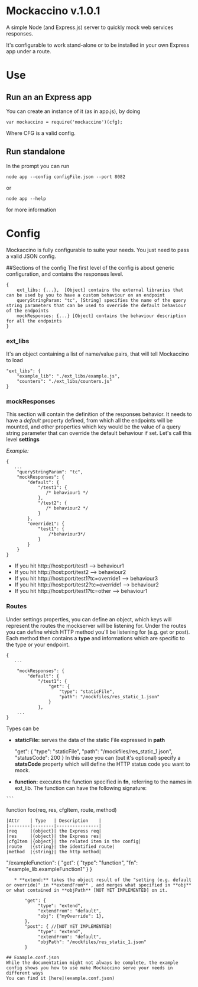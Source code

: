 Mockaccino v.1.0.1
==================

A simple Node (and Express.js) server to quickly mock web services responses.

It's configurable to work stand-alone or to be installed in your own Express app under a route.

# Use
## Run an an Express app
You can create an instance of it (as in app.js), by doing
```
var mockaccino = require('mockaccino')(cfg);
```
Where CFG is a valid config.
## Run standalone
In the prompt you can run
```
node app --config configFile.json --port 8082
```
or
```
node app --help
```
for more information
# Config
Mockaccino is fully configurable to suite your needs. You just need to pass a valid JSON config.

##Sections of the config
The first level of the config is about generic configuration, and contains the responses level.
```
{
    ext_libs: {...},  [Object] contains the external libraries that can be used by you to have a custom behaviour on an endpoint
    queryStringParam: "tc", [String] specifies the name of the query string parameters that can be used to override the default behaviour of the endpoints
    mockResponses: {...} [Object] contains the behaviour description for all the endpoints
}
```

### ext_libs
It's an object containing a list of name/value pairs, that will tell Mockaccino to load
```
"ext_libs": {
    "example_lib": "./ext_libs/example.js",
    "counters": "./ext_libs/counters.js"
}
```

### mockResponses
This section will contain the definition of the responses behavior.
It needs to have a *default* property defined, from which all the endpoints will be mounted, and other properties which key would be the value of a query string parameter that can override the default behaviour if set. Let's call this level **settings**

*Example:*
```
{
   ...
    "queryStringParam": "tc",
    "mockResponses": {
        "default": {
            "/test1": {
               /* behaviour1 */
            },
            "/test2": {
               /* behaviour2 */
            }
        },
        "override1": {
            "test1": {
                /*behaviour3*/
            }
        }
    }
}
```

   * If you hit http://host:port/test1              --> behaviour1
   * If you hit http://host:port/test2              --> behaviour2
   * If you hit http://host:port/test1?tc=override1 --> behaviour3
   * If you hit http://host:port/test2?tc=override1 --> behaviour2
   * If you hit http://host:port/test1?tc=other     --> behaviour1

### Routes
Under settings properties, you can define an object, which keys will represent the routes the mockserver will be listening for.
Under the routes you can define which HTTP method you'll be listening for (e.g. get or post).
Each method then contains a **type** and informations which are specific to the type or your endpoint.

```
{
   ...

    "mockResponses": {
        "default": {
            "/test1": {
                "get": {
                    "type": "staticFile",
                    "path": "/mockfiles/res_static_1.json"
                }
            },
    ...
}
```
Types can be
   * **staticFile:** serves the data of the static File expressed in **path**

        "get": {
            "type": "staticFile",
            "path": "/mockfiles/res_static_1.json",
            "statusCode": 200
        }
    In this case you can (but it's optional) specify a **statsCode** property which will define the HTTP status code you want to mock.

   * **function:** executes the function specified in **fn**, referring to the names in ext_lib. The function can have the following signature:

    ```
   function foo(req, res, cfgItem, route, method)
   ```
|Attr    | Type   | Description    |
|--------|--------|----------------|
|req     |{object}| the Express req|
|res     |{object}| the Express res|
|cfgItem |{object}| the related item in the config|
|route   |{string}| the identified route|
|method  |{string}| the http method|

```
"/exampleFunction": {
    "get": {
        "type": "function",
        "fn": "example_lib.exampleFunction1"
    }
}
```
   * **extend:** takes the object result of the "setting (e.g. default or override)" in **extendFrom** , and merges what specified in **obj** or what contained in **objPath** [NOT YET IMPLEMENTED] on it.

       "get": {
            "type": "extend",
            "extendFrom": "default",
            "obj": {"myOverride": 1},
       },
       "post": { //[NOT YET IMPLEMENTED]
            "type": "extend",
            "extendFrom": "default",
            "objPath": "/mockfiles/res_static_1.json"
       }

## Example.conf.json
While the documentation might not always be complete, the example config shows you how to use make Mockaccino serve your needs in different ways
You can find it [here](example.conf.json)


